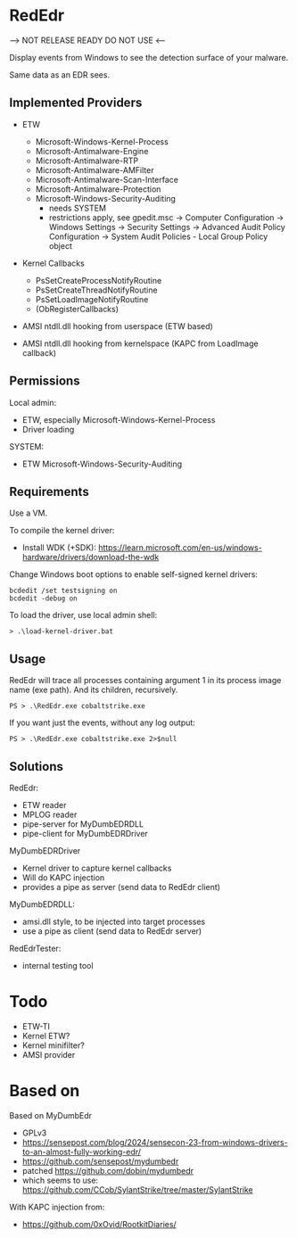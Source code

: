 # RedEdr

--> NOT RELEASE READY DO NOT USE <--

Display events from Windows to see the detection surface of your malware.

Same data as an EDR sees. 



## Implemented Providers

* ETW
  * Microsoft-Windows-Kernel-Process
  * Microsoft-Antimalware-Engine
  * Microsoft-Antimalware-RTP
  * Microsoft-Antimalware-AMFilter
  * Microsoft-Antimalware-Scan-Interface
  * Microsoft-Antimalware-Protection
  * Microsoft-Windows-Security-Auditing
    * needs SYSTEM
    * restrictions apply, see gpedit.msc -> Computer Configuration -> Windows Settings -> Security Settings -> Advanced Audit Policy Configuration -> System Audit Policies - Local Group Policy object

* Kernel Callbacks
  * PsSetCreateProcessNotifyRoutine
  * PsSetCreateThreadNotifyRoutine
  * PsSetLoadImageNotifyRoutine
  * (ObRegisterCallbacks)

* AMSI ntdll.dll hooking from userspace (ETW based)
* AMSI ntdll.dll hooking from kernelspace (KAPC from LoadImage callback)


## Permissions

Local admin:
* ETW, especially Microsoft-Windows-Kernel-Process
* Driver loading

SYSTEM:
* ETW Microsoft-Windows-Security-Auditing


## Requirements

Use a VM.

To compile the kernel driver: 
* Install WDK (+SDK): https://learn.microsoft.com/en-us/windows-hardware/drivers/download-the-wdk

Change Windows boot options to enable self-signed kernel drivers:
```
bcdedit /set testsigning on
bcdedit -debug on
```

To load the driver, use local admin shell: 
```
> .\load-kernel-driver.bat
```


## Usage

RedEdr will trace all processes containing argument 1 in its process image name (exe path). And its children, recursively. 

```
PS > .\RedEdr.exe cobaltstrike.exe
```

If you want just the events, without any log output:
```
PS > .\RedEdr.exe cobaltstrike.exe 2>$null
```


## Solutions

RedEdr: 
* ETW reader
* MPLOG reader
* pipe-server for MyDumbEDRDLL
* pipe-client for MyDumbEDRDriver

MyDumbEDRDriver
* Kernel driver to capture kernel callbacks
* Will do KAPC injection
* provides a pipe as server (send data to RedEdr client)

MyDumbEDRDLL: 
* amsi.dll style, to be injected into target processes
* use a pipe as client (send data to RedEdr server)

RedEdrTester: 
* internal testing tool


# Todo

* ETW-TI
* Kernel ETW?
* Kernel minifilter?
* AMSI provider


# Based on

Based on MyDumbEdr
* GPLv3
* https://sensepost.com/blog/2024/sensecon-23-from-windows-drivers-to-an-almost-fully-working-edr/
* https://github.com/sensepost/mydumbedr
* patched https://github.com/dobin/mydumbedr
* which seems to use: https://github.com/CCob/SylantStrike/tree/master/SylantStrike

With KAPC injection from:
* https://github.com/0xOvid/RootkitDiaries/


